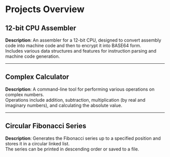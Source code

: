 # Projects Overview

## 12-bit CPU Assembler

**Description**: An assembler for a 12-bit CPU, designed to convert assembly code into machine code and then to encrypt it into BASE64 form.<br>
Includes various data structures and features for instruction parsing and machine code generation.

---

## Complex Calculator

**Description**: A command-line tool for performing various operations on complex numbers.<br>
Operations include addition, subtraction, multiplication (by real and imaginary numbers), and calculating the absolute value.

---

## Circular Fibonacci Series

**Description**: Generates the Fibonacci series up to a specified position and stores it in a circular linked list.<br>
The series can be printed in descending order or saved to a file.
